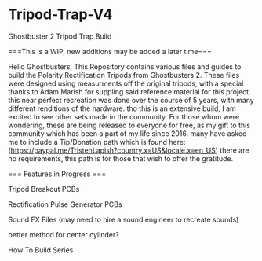 # Tripod-Trap-V4
Ghostbuster 2 Tripod Trap Build

===This is a WIP, new additions may be added a later time===

Hello Ghostbusters,
  This Repository contains various files and guides to build the Polarity Rectification Tripods from Ghostbusters 2. These files were designed using measurments off the original tripods, with a special thanks to Adam Marish for suppling said reference material for this project. this near perfect recreation was done over the course of 5 years, with many different renditions of the hardware. tho this is an extensive build, I am excited to see other sets made in the community. For those whom were wondering, these are being released to everyone for free, as my gift to this community which has been a part of my life since 2016. many have asked me to include a Tip/Donation path which is found here: (https://paypal.me/TristenLapish?country.x=US&locale.x=en_US) there are no requirements, this path is for those that wish to offer the gratitude. 
  
  === Features in Progress ===
  
  Tripod Breakout PCBs 
  
  Rectification Pulse Generator PCBs
  
  Sound FX Files (may need to hire a sound engineer to recreate sounds)
  
  better method for center cylinder?
  
  How To Build Series
